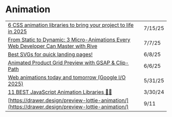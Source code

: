 # Animation

|                                                                                                                                                                                                                 |         |
| --------------------------------------------------------------------------------------------------------------------------------------------------------------------------------------------------------------- | ------- |
| [6 CSS animation libraries to bring your project to life in 2025](https://blog.logrocket.com/6-css-animation-libraries-2025/?ref=dailydev)                                                                      | 7/15/25 |
| [From Static to Dynamic: 3 Micro-Animations Every Web Developer Can Master with Rive](https://app.daily.dev/posts/from-static-to-dynamic-3-micro-animations-every-web-developer-can-master-with-rive-isee5ajqf) | 7/7/25  |
| [Best SVGs for quick landing pages!](https://tools.ui-layouts.com/svg-line-draw?ref=dailydev)                                                                                                                   | 6/8/25  |
| [Animated Product Grid Preview with GSAP & Clip-Path](https://tympanus.net/codrops/2025/05/27/animated-product-grid-preview-with-gsap-clip-path/?ref=dailydev)                                                  | 6/6/25  |
| [Web animations today and tomorrow (Google I/O 2025)](https://www.bram.us/2025/05/22/web-animations-today-and-tomorrow-google-i-o-2025/?ref=dailydev)                                                           | 5/31/25 |
| [11 BEST JavaScript Animation Libraries 🎨✨](https://dev.to/arjuncodess/11-best-javascript-animation-libraries-1hmc)                                                                                            | 3/30/24 |
| [https://drawer.design/preview-lottie-animation/](https://drawer.design/preview-lottie-animation/)                                                                                                              | 9/11    |
